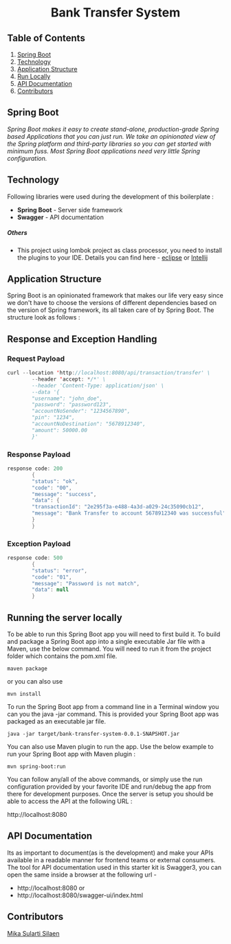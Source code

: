 <h1 align="center">
  Bank Transfer System
</h1>

## Table of Contents ##
1. [Spring Boot](#spring-soot)
2. [Technology](#technology)
3. [Application Structure](#application-structure)
4. [Run Locally](#running-the-server-locally)
5. [API Documentation](#api-documentation)
6. [Contributors](#contributors)

## Spring Boot ##
_Spring Boot makes it easy to create stand-alone, production-grade Spring based Applications that you can just run. We take an opinionated view of the Spring platform and third-party libraries so you can get started with minimum fuss. Most Spring Boot applications need very little Spring configuration._

## Technology ##
Following libraries were used during the development of this boilerplate :

- **Spring Boot** - Server side framework
- **Swagger** - API documentation

##### Others #####
- This project using lombok project as class processor, you need to install the plugins to your IDE. Details you can find here - [eclipse](https://projectlombok.org/setup/eclipse) or [Intellij](https://projectlombok.org/setup/intellij)

## Application Structure ##
Spring Boot is an opinionated framework that makes our life very easy since we don't have to choose the versions of different dependencies based on the version of Spring framework, its all taken care of by Spring Boot.  The structure look as follows :

## Response and Exception Handling ##
### Request Payload
```java
curl --location 'http://localhost:8080/api/transaction/transfer' \
        --header 'accept: */*' \
        --header 'Content-Type: application/json' \
        --data '{
        "username": "john_doe",
        "password": "password123",
        "accountNoSender": "1234567890",
        "pin": "1234",
        "accountNoDestination": "5678912340",
        "amount": 50000.00
        }'
```
### Response Payload
```java
response code: 200
        {
        "status": "ok",
        "code": "00",
        "message": "success",
        "data": {
        "transactionId": "2e295f3a-e488-4a3d-a029-24c35090cb12",
        "message": "Bank Transfer to account 5678912340 was successful"
        }
        }

```
### Exception Payload
```java
response code: 500
        {
        "status": "error",
        "code": "01",
        "message": "Password is not match",
        "data": null
        }
``` 

## Running the server locally ##
To be able to run this Spring Boot app you will need to first build it. To build and package a Spring Boot app into a single executable Jar file with a Maven, use the below command. You will need to run it from the project folder which contains the pom.xml file.

```
maven package
```
or you can also use

```
mvn install
```

To run the Spring Boot app from a command line in a Terminal window you can you the java -jar command. This is provided your Spring Boot app was packaged as an executable jar file.

```
java -jar target/bank-transfer-system-0.0.1-SNAPSHOT.jar
```

You can also use Maven plugin to run the app. Use the below example to run your Spring Boot app with Maven plugin :

```
mvn spring-boot:run
```

You can follow any/all of the above commands, or simply use the run configuration provided by your favorite IDE and run/debug the app from there for development purposes. Once the server is setup you should be able to access the API at the following URL :

http://localhost:8080

## API Documentation ##
Its as important to document(as is the development) and make your APIs available in a readable manner for frontend teams or external consumers. The tool for API documentation used in this starter kit is Swagger3, you can open the same inside a browser at the following url -

- http://localhost:8080 or
- http://localhost:8080/swagger-ui/index.html

## Contributors ##
[Mika Sularti Silaen](mailto:mika.silaen23@gmail.com)